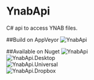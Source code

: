 # YnabApi
C# api to access YNAB files.

##Build on AppVeyor
![YnabApi](https://img.shields.io/appveyor/ci/haefele/ynab.svg)

##Available on Nuget
![YnabApi](https://img.shields.io/nuget/v/YnabApi.svg?label=YnabApi&style=flat)  
![YnabApi.Desktop](https://img.shields.io/nuget/v/YnabApi.Desktop.svg?label=YnabApi.Desktop&style=flat)  
![YnabApi.Universal](https://img.shields.io/nuget/v/YnabApi.Universal.svg?label=YnabApi.Universal&style=flat)  
![YnabApi.Dropbox](https://img.shields.io/nuget/v/YnabApi.Dropbox.svg?label=YnabApi.Dropbox&style=flat)  
